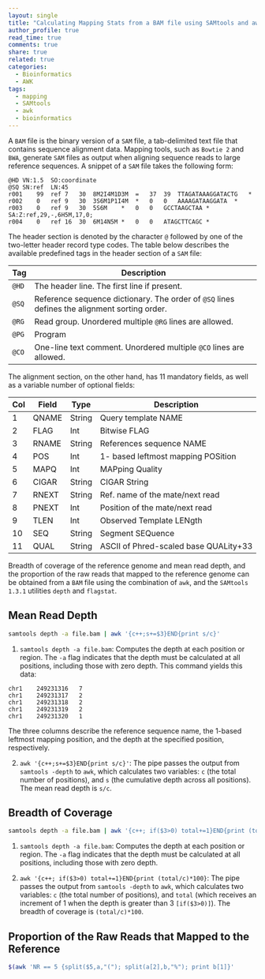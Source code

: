 ```yaml
---
layout: single
title: "Calculating Mapping Stats from a BAM file using SAMtools and awk"
author_profile: true
read_time: true
comments: true
share: true
related: true
categories:
  - Bioinformatics
  - AWK
tags:
  - mapping
  - SAMtools
  - awk
  - bioinformatics
---
```


A ```BAM``` file is the binary version of a ```SAM``` file, a tab-delimited text file that contains sequence alignment data. Mapping tools, such as ```Bowtie 2``` and ``BWA``, generate ```SAM``` files as output when aligning sequence reads to large reference sequences. A snippet of a ```SAM``` file takes the following form:

```
@HD	VN:1.5	SO:coordinate
@SQ	SN:ref	LN:45
r001	99	ref	7	30	8M2I4M1D3M	=	37	39	TTAGATAAAGGATACTG	*
r002	0	ref	9	30	3S6M1P1I4M	*	0	0	AAAAGATAAGGATA	*
r003	0	ref	9	30	5S6M	*	0	0	GCCTAAGCTAA	*	SA:Z:ref,29,-,6H5M,17,0;
r004	0	ref	16	30	6M14N5M	*	0	0	ATAGCTTCAGC	*
``` 

The header section is denoted by the character ```@``` followed by one of the two-letter header record type codes. The table below describes the available predefined tags in the header section of a ```SAM``` file:

| Tag | Description |
| --- | --- |
| ```@HD``` | The header line. The first line if present. |
| ```@SQ``` | Reference sequence dictionary. The order of ```@SQ``` lines defines the alignment sorting order. | 
| ```@RG``` | Read group. Unordered multiple ```@RG``` lines are allowed. | 
| ```@PG``` | Program |
| ```@CO``` | One-line text comment. Unordered multiple ```@CO``` lines are allowed. |  

<!-- readmore -->

The alignment section, on the other hand, has 11 mandatory fields, as well as a variable number of optional fields:

| Col | Field | Type | Description |
| --- | --- | --- | --- |
| 1 | QNAME | String | Query template NAME |
| 2	| FLAG | Int | Bitwise FLAG |
| 3 | RNAME | String | References sequence NAME |
| 4 | POS | Int| 1- based leftmost mapping POSition |
| 5 | MAPQ | Int | MAPping Quality |
| 6 | CIGAR | String | CIGAR String |
| 7 | RNEXT | String | Ref. name of the mate/next read |
| 8 | PNEXT | Int | Position of the mate/next read |
| 9 | TLEN | Int | Observed Template LENgth |
| 10 | SEQ | String | Segment SEQuence |
| 11 | QUAL | String | ASCII of Phred-scaled base QUALity+33 |

Breadth of coverage of the reference genome and mean read depth, and the proportion of the raw reads that mapped to the reference genome can be obtained from a ```BAM``` file using the combination of ```awk```, and the ```SAMtools 1.3.1```  utilities ```depth``` and ```flagstat```.

## Mean Read Depth

```sh
samtools depth -a file.bam | awk '{c++;s+=$3}END{print s/c}'
```

1. ```samtools depth -a file.bam```: Computes the depth at each position or region. The ```-a``` flag indicates that the depth must be calculated at all positions, including those with zero depth. This command yields this data:

```
chr1    249231316   7
chr1    249231317   2
chr1    249231318   2
chr1    249231319   2
chr1    249231320   1
```

The three columns describe the reference sequence name, the 1-based leftmost mapping position, and the depth at the specified position, respectively.

2. ```awk '{c++;s+=$3}END{print s/c}'```: The pipe passes the output from ```samtools -depth``` to ```awk```, which calculates two variables: ```c``` (the total number of positions), and ```s``` (the cumulative depth across all positions). The mean read depth is ```s/c```.

## Breadth of Coverage

```sh
samtools depth -a file.bam | awk '{c++; if($3>0) total+=1}END{print (total/c)*100}'
```

1. ```samtools depth -a file.bam```: Computes the depth at each position or region. The ```-a``` flag indicates that the depth must be calculated at all positions, including those with zero depth.

2. ```awk '{c++; if($3>0) total+=1}END{print (total/c)*100}```: The pipe passes the output from ```samtools -depth``` to ```awk```, which calculates two variables: ```c``` (the total number of positions), and ```total``` (which receives an increment of 1 when the depth is greater than 3 ```[if($3>0)]```). The breadth of coverage is ```(total/c)*100```.

## Proportion of the Raw Reads that Mapped to the Reference

```sh
$(awk 'NR == 5 {split($5,a,"("); split(a[2],b,"%"); print b[1]}'
```